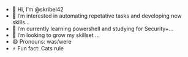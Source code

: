- 👋 Hi, I’m @skribel42
- 👀 I’m interested in automating repetative tasks and developing new skills...
- 🌱 I’m currently learning powershell and studying for Security+...
- 💞️ I’m looking to grow my skillset ...
- 😄 Pronouns: was/were
- ⚡ Fun fact: Cats rule 

<!---
skribel42/skribel42 is a ✨ special ✨ repository because its `README.md` (this file) appears on your GitHub profile.
You can click the Preview link to take a look at your changes.
--->
